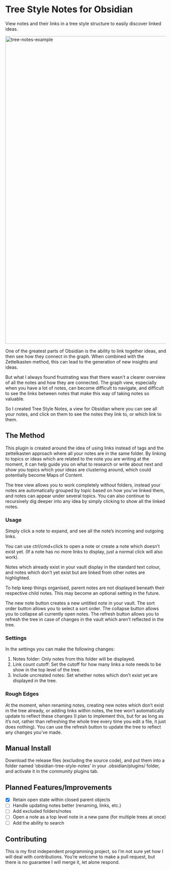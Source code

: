 # Tree Style Notes for Obsidian

View notes and their links in a tree style structure to easily discover linked ideas.

<img width="964" alt="tree-notes-example" src="https://github.com/user-attachments/assets/5d5d2446-4320-417c-a0c2-2454e7dd1a7a">

One of the greatest parts of Obsidian is the ability to link together ideas, and then see how they connect in the graph. When combined with the Zettelkasten method, this can lead to the generation of new insights and ideas.

But what I always found frustrating was that there wasn't a clearer overview of all the notes and how they are connected. The graph view, especially when you have a lot of notes, can become difficult to navigate, and difficult to see the links between notes that make this way of taking notes so valuable.

So I created Tree Style Notes, a view for Obsidian where you can see all your notes, and click on them to see the notes they link to, or which link to them.

## The Method

This plugin is created around the idea of using links instead of tags and the zettelkasten approach where all your notes are in the same folder. By linking to topics or ideas which are related to the note you are writing at the moment, it can help guide you on what to research or write about next and show you topics which your ideas are clustering around, which could potentially become Maps of Content.

The tree view allows you to work completely without folders, instead your notes are automatically grouped by topic based on how you’ve linked them, and notes can appear under several topics. You can also continue to recursively dig deeper into any idea by simply clicking to show all the linked notes.

### Usage

Simply click a note to expand, and see all the note’s incoming and outgoing links.

You can use ctrl/cmd+click to open a note or create a note which doesn’t exist yet. (If a note has no more links to display, just a normal click will also work).

Notes which already exist in your vault display in the standard text colour, and notes which don’t yet exist but are linked from other notes are highlighted.

To help keep things organised, parent notes are not displayed beneath their respective child notes. This may become an optional setting in the future.

The new note button creates a new untitled note in your vault.
The sort order button allows you to select a sort order.
The collapse button allows you to collapse all currently open notes.
The refresh button allows you to refresh the tree in case of changes in the vault which aren’t reflected in the tree.

### Settings

In the settings you can make the following changes:

1. Notes folder: Only notes from this folder will be displayed.
2. Link count cutoff: Set the cutoff for how many links a note needs to be show in the top level of the tree.
3. Include uncreated notes: Set whether notes which don’t exist yet are displayed in the tree.

### Rough Edges

At the moment, when renaming notes, creating new notes which don’t exist in the tree already, or adding links within notes, the tree won’t automatically update to reflect these changes (I plan to implement this, but for as long as it’s not, rather than refreshing the whole tree every time you edit a file, it just does nothing). You can use the refresh button to update the tree to reflect any changes you’ve made.

## Manual Install

Download the release files (excluding the source code), and put them into a folder named ‘obsidian-tree-style-notes’ in your .obsidian/plugins/ folder, and activate it in the community plugins tab.

## Planned Features/Improvements

- [x] Retain open state within closed parent objects
- [ ] Handle updating notes better (renaming, links, etc.)
- [ ] Add excluded folders/notes
- [ ] Open a note as a top level note in a new pane (for multiple trees at once)
- [ ] Add the ability to search

## Contributing

This is my first independent programming project, so I’m not sure yet how I will deal with contributions. You’re welcome to make a pull request, but there is no guarantee I will merge it, let alone respond.
